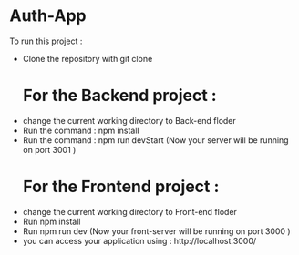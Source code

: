 # Auth-App
To run this project : 
<ul>
    <li> Clone the repository with git clone </li>
    <h1> For the Backend project :  </h1>
    <li> change the current working directory to Back-end floder </li>
    <li> Run the command :  npm install </li>
    <li> Run the command : npm run devStart (Now your server will be running on port 3001 )</li>
    <h1> For the Frontend project :  </h1>
    <li> change the current working directory to Front-end floder </li>
    <li> Run npm install </li>
    <li> Run npm run dev (Now your front-server will be running on port 3000 ) </li>
    <li>you can access your application using : http://localhost:3000/</li>
</ul>
